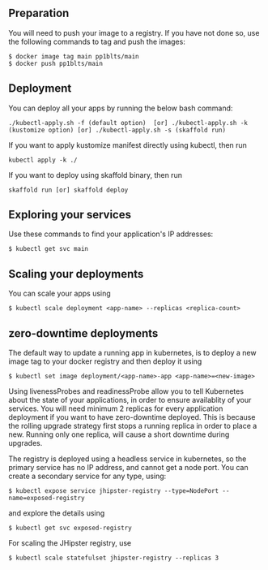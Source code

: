 

## Preparation

You will need to push your image to a registry. If you have not done so, use the following commands to tag and push the images:

```
$ docker image tag main pp1blts/main
$ docker push pp1blts/main
```

## Deployment

You can deploy all your apps by running the below bash command:

```
./kubectl-apply.sh -f (default option)  [or] ./kubectl-apply.sh -k (kustomize option) [or] ./kubectl-apply.sh -s (skaffold run)
```

If you want to apply kustomize manifest directly using kubectl, then run

```
kubectl apply -k ./
```

If you want to deploy using skaffold binary, then run

```
skaffold run [or] skaffold deploy
```

## Exploring your services

Use these commands to find your application's IP addresses:

```
$ kubectl get svc main
```

## Scaling your deployments

You can scale your apps using

```
$ kubectl scale deployment <app-name> --replicas <replica-count>
```

## zero-downtime deployments

The default way to update a running app in kubernetes, is to deploy a new image tag to your docker registry and then deploy it using

```
$ kubectl set image deployment/<app-name>-app <app-name>=<new-image>
```

Using livenessProbes and readinessProbe allow you to tell Kubernetes about the state of your applications, in order to ensure availablity of your services. You will need minimum 2 replicas for every application deployment if you want to have zero-downtime deployed.
This is because the rolling upgrade strategy first stops a running replica in order to place a new. Running only one replica, will cause a short downtime during upgrades.


The registry is deployed using a headless service in kubernetes, so the primary service has no IP address, and cannot get a node port. You can create a secondary service for any type, using:

```
$ kubectl expose service jhipster-registry --type=NodePort --name=exposed-registry
```

and explore the details using

```
$ kubectl get svc exposed-registry
```

For scaling the JHipster registry, use

```
$ kubectl scale statefulset jhipster-registry --replicas 3
```

